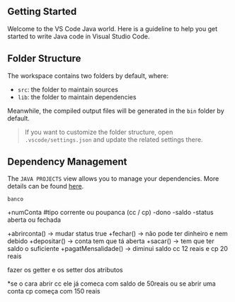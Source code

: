 ## Getting Started

Welcome to the VS Code Java world. Here is a guideline to help you get started to write Java code in Visual Studio Code.

## Folder Structure

The workspace contains two folders by default, where:

- `src`: the folder to maintain sources
- `lib`: the folder to maintain dependencies

Meanwhile, the compiled output files will be generated in the `bin` folder by default.

> If you want to customize the folder structure, open `.vscode/settings.json` and update the related settings there.

## Dependency Management

The `JAVA PROJECTS` view allows you to manage your dependencies. More details can be found [here](https://github.com/microsoft/vscode-java-dependency#manage-dependencies).

    banco

+numConta
#tipo corrente ou poupanca (cc / cp)
-dono 
-saldo
-status aberta ou fechada

+abrirconta() -> mudar status true
+fechar() -> não pode ter dinheiro e nem debido
+depositar() -> conta tem que tá aberta
+sacar() -> tem que ter saldo o suficiente 
+pagatMensalidade() -> diminui saldo cc 12 reais e cp 20 reais

fazer os getter e os setter dos atributos

*se o cara abrir cc ele já comeca com saldo de 50reais ou se abrir uma conta cp começa com 150 reais
